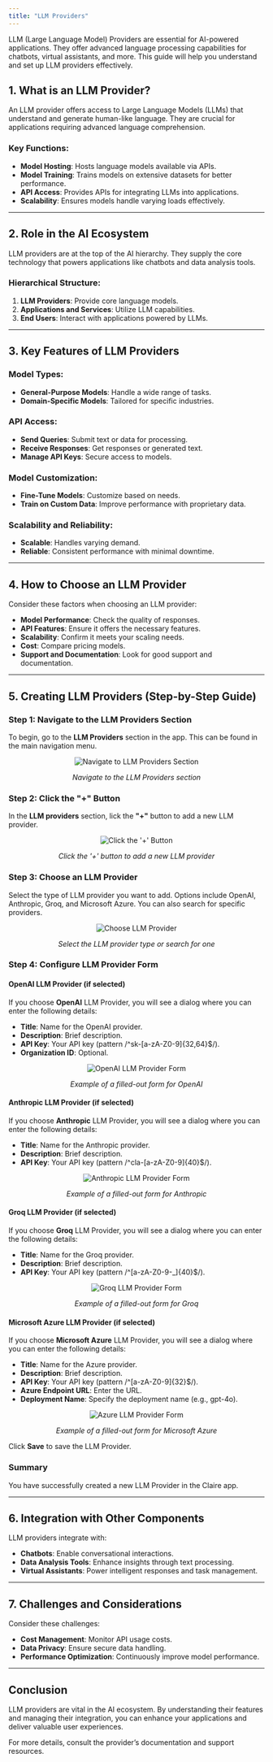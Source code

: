 ```yaml
---
title: "LLM Providers"
---
```


LLM (Large Language Model) Providers are essential for AI-powered applications. They offer advanced language processing capabilities for chatbots, virtual assistants, and more. This guide will help you understand and set up LLM providers effectively.

## 1. What is an LLM Provider?

An LLM provider offers access to Large Language Models (LLMs) that understand and generate human-like language. They are crucial for applications requiring advanced language comprehension.

### Key Functions:
- **Model Hosting**: Hosts language models available via APIs.
- **Model Training**: Trains models on extensive datasets for better performance.
- **API Access**: Provides APIs for integrating LLMs into applications.
- **Scalability**: Ensures models handle varying loads effectively.
----------------------------------

## 2. Role in the AI Ecosystem

LLM providers are at the top of the AI hierarchy. They supply the core technology that powers applications like chatbots and data analysis tools.

### Hierarchical Structure:
1. **LLM Providers**: Provide core language models.
2. **Applications and Services**: Utilize LLM capabilities.
3. **End Users**: Interact with applications powered by LLMs.
----------------------------------

## 3. Key Features of LLM Providers

### Model Types:
- **General-Purpose Models**: Handle a wide range of tasks.
- **Domain-Specific Models**: Tailored for specific industries.

### API Access:
- **Send Queries**: Submit text or data for processing.
- **Receive Responses**: Get responses or generated text.
- **Manage API Keys**: Secure access to models.

### Model Customization:
- **Fine-Tune Models**: Customize based on needs.
- **Train on Custom Data**: Improve performance with proprietary data.

### Scalability and Reliability:
- **Scalable**: Handles varying demand.
- **Reliable**: Consistent performance with minimal downtime.
----------------------------------

## 4. How to Choose an LLM Provider

Consider these factors when choosing an LLM provider:
- **Model Performance**: Check the quality of responses.
- **API Features**: Ensure it offers the necessary features.
- **Scalability**: Confirm it meets your scaling needs.
- **Cost**: Compare pricing models.
- **Support and Documentation**: Look for good support and documentation.

----------------------------------

## 5. Creating LLM Providers (Step-by-Step Guide)

### Step 1: Navigate to the LLM Providers Section
To begin, go to the **LLM Providers** section in the app. This can be found in the main navigation menu.

<div style="text-align: center;">
  <img src="../images/navigate-llm-providers.png" alt="Navigate to LLM Providers Section" />
  <p><em>Navigate to the LLM Providers section</em></p>
</div>

### Step 2: Click the "+" Button
In the **LLM providers** section, lick the **"+"** button to add a new LLM provider.

<div style="text-align: center;">
  <img src="../images/click-plus-provider.png" alt="Click the '+' Button" />
  <p><em>Click the '+' button to add a new LLM provider</em></p>
</div>

### Step 3: Choose an LLM Provider
Select the type of LLM provider you want to add. Options include OpenAI, Anthropic, Groq, and Microsoft Azure. You can also search for specific providers.

<div style="text-align: center;">
  <img src="../images/choose-llm-provider.png" alt="Choose LLM Provider" />
  <p><em>Select the LLM provider type or search for one</em></p>
</div>

### Step 4: Configure LLM Provider Form
#### OpenAI LLM Provider (if selected)
If you choose **OpenAI** LLM Provider, you will see a dialog where you can enter the following details:
- **Title**: Name for the OpenAI provider.
- **Description**: Brief description.
- **API Key**: Your API key (pattern /^sk-[a-zA-Z0-9]{32,64}$/).
- **Organization ID**: Optional.

<div style="text-align: center;">
  <img src="../images/open-ai-example-form.png" alt="OpenAI LLM Provider Form" />
  <p><em>Example of a filled-out form for OpenAI</em></p>
</div>

#### Anthropic LLM Provider (if selected)
If you choose **Anthropic** LLM Provider, you will see a dialog where you can enter the following details:
- **Title**: Name for the Anthropic provider.
- **Description**: Brief description.
- **API Key**: Your API key (pattern /^cla-[a-zA-Z0-9]{40}$/).

<div style="text-align: center;">
  <img src="../images/anthropic-provider-example-form.png" alt="Anthropic LLM Provider Form" />
  <p><em>Example of a filled-out form for Anthropic</em></p>
</div>

#### Groq LLM Provider (if selected)
If you choose **Groq** LLM Provider, you will see a dialog where you can enter the following details:
- **Title**: Name for the Groq provider.
- **Description**: Brief description.
- **API Key**: Your API key (pattern /^[a-zA-Z0-9-_]{40}$/).

<div style="text-align: center;">
  <img src="../images/groq-provider-form.png" alt="Groq LLM Provider Form" />
  <p><em>Example of a filled-out form for Groq</em></p>
</div>

#### Microsoft Azure LLM Provider (if selected)
If you choose **Microsoft Azure** LLM Provider, you will see a dialog where you can enter the following details:
- **Title**: Name for the Azure provider.
- **Description**: Brief description.
- **API Key**: Your API key (pattern /^[a-zA-Z0-9]{32}$/).
- **Azure Endpoint URL**: Enter the URL.
- **Deployment Name**: Specify the deployment name (e.g., gpt-4o).

<div style="text-align: center;">
  <img src="../images/azure-provider-form.png" alt="Azure LLM Provider Form" style="object-fit: contain;" />
  <p><em>Example of a filled-out form for Microsoft Azure</em></p>
</div>


Click **Save** to save the LLM Provider.

### Summary
You have successfully created a new LLM Provider in the Claire app.

----------------------------------

## 6. Integration with Other Components

LLM providers integrate with:
- **Chatbots**: Enable conversational interactions.
- **Data Analysis Tools**: Enhance insights through text processing.
- **Virtual Assistants**: Power intelligent responses and task management.
----------------------------------


## 7. Challenges and Considerations

Consider these challenges:
- **Cost Management**: Monitor API usage costs.
- **Data Privacy**: Ensure secure data handling.
- **Performance Optimization**: Continuously improve model performance.
----------------------------------

## Conclusion

LLM providers are vital in the AI ecosystem. By understanding their features and managing their integration, you can enhance your applications and deliver valuable user experiences.

For more details, consult the provider’s documentation and support resources.

